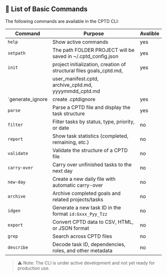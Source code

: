 ## 🔹 List of Basic Commands

The following commands are available in the CPTD CLI:

| Command           | Purpose                                                                 | Avalible |
|--------------     |-------------------------------------------------------------------------|----------|
| `help`            | Show active commands                                                    |  yes     |
| `setpath`         | The path FOLDER PROJECT will be saved in ~/.cptd_config.json            |  yes     |
| `init`            | project initialization, creation of structural files goals_cptd.md,     |  yes      |
|                   | user_manifest.cptd, archive_cptd.md, yyyymmdd_cptd.md                   |          |
| `generate_ignore  | create .cptdignore                                                      |  yes     |
| `parse`           | Parse a CPTD file and display the task structure                        |  yes     |
| `filter`          | Filter tasks by status, type, priority, or date                         |  no      |
| `report`          | Show task statistics (completed, remaining, etc.)                       |  no      |
| `validate`        | Validate the structure of a CPTD file                                   |  no      |
| `carry-over`      | Carry over unfinished tasks to the next day                             |  no      |
| `new-day`         | Create a new daily file with automatic carry-over                       |  no      |
| `archive`         | Archive completed goals and related projects/tasks                      |  no      |
| `idgen`           | Generate a new task ID in the format `id:Gxxx_Pyy_Tzz`                  |  no      |
| `export`          | Convert CPTD data to CSV, HTML, or JSON format                          |  no      |
| `grep`            | Search across CPTD files                                                |  no      |
| `describe`        | Decode task ID, dependencies, roles, and other metadata                 |  no      |

> ⚠️ Note: The CLI is under active development and not yet ready for production use.
